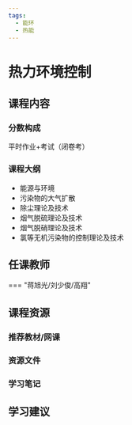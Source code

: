 ```yaml
---
tags:
  - 能环
  - 热能
---
```


# 热力环境控制

## 课程内容

### 分数构成

平时作业+考试（闭卷考）

### 课程大纲

- 能源与环境
- 污染物的大气扩散
- 除尘理论及技术
- 烟气脱硫理论及技术
- 烟气脱硝理论及技术
- 氯等无机污染物的控制理论及技术

## 任课教师

=== "蒋旭光/刘少俊/高翔"

## 课程资源

### 推荐教材/网课

### 资源文件

### 学习笔记

## 学习建议








